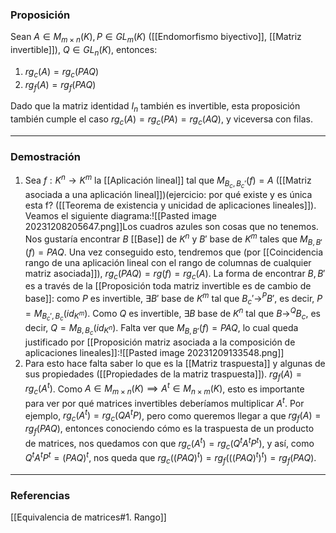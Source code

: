 ### Proposición

Sean $A \in M_{m \times n} (K), P \in GL_m (K)$ ([[Endomorfismo biyectivo]], [[Matriz invertible]]), $Q \in GL_n (K)$, entonces:
1) $rg_c (A) = rg_c (PAQ)$
2) $rg_f (A) = rg_f (PAQ)$

Dado que la matriz identidad $I_n$ también es invertible, esta proposición también cumple el caso $rg_c (A) = rg_c(PA) = rg_c(AQ)$, y viceversa con filas. 

---
### Demostración

1) Sea $f : K^n \rightarrow K^m$ la [[Aplicación lineal]] tal que $M_{B_c, B_c'} (f) = A$ ([[Matriz asociada a una aplicación lineal]])(ejercicio: por qué existe y es única esta f? ([[Teorema de existencia y unicidad de aplicaciones lineales]]). Veamos el siguiente diagrama:![[Pasted image 20231208205647.png]]Los cuadros azules son cosas que no tenemos. Nos gustaría encontrar $B$ [[Base]] de $K^n$ y $B'$ base de $K^m$ tales que $M_{B,B'} (f) = PAQ$. Una vez conseguido esto, tendremos que (por [[Coincidencia rango de una aplicación lineal con el rango de columnas de cualquier matriz asociada]]), $rg_c (PAQ) = rg(f) = rg_c(A)$. La forma de encontrar $B, B'$ es a través de la [[Proposición toda matriz invertible es de cambio de base]]: como $P$ es invertible, $\exists B'$ base de $K^m$ tal que $B_c' \rightarrow^P B'$, es decir, $P = M_{B_c', B_c} (id_{K^m})$. Como $Q$ es invertible, $\exists B$ base de $K^n$ tal que $B \rightarrow^Q B_c$, es decir, $Q = M_{B,B_c} (id_{K^n})$. Falta ver que $M_{B,B'} (f) = PAQ$, lo cual queda justificado por [[Proposición matriz asociada a la composición de aplicaciones lineales]]:![[Pasted image 20231209133548.png]]
2) Para esto hace falta saber lo que es la [[Matriz traspuesta]] y algunas de sus propiedades ([[Propiedades de la matriz traspuesta]]). $rg_f(A) = rg_c(A^t)$. Como $A \in M_{m \times n} (K) \implies A^t \in M_{n \times m} (K)$, esto es importante para ver por qué matrices invertibles deberíamos multiplicar $A^t$. Por ejemplo, $rg_c(A^t) = rg_c(QA^tP)$, pero como queremos llegar a que $rg_f(A) = rg_f(PAQ)$, entonces conociendo cómo es la traspuesta de un producto de matrices, nos quedamos con que $rg_c(A^t) = rg_c(Q^tA^tP^t)$, y así, como $Q^tA^tP^t = (PAQ)^t$, nos queda que $rg_c((PAQ)^t) = rg_f(((PAQ)^t)^t) = rg_f(PAQ)$. 

---
### Referencias

[[Equivalencia de matrices#1. Rango]]